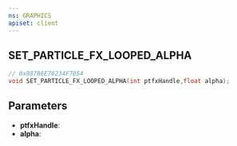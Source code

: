 ```yaml
---
ns: GRAPHICS
apiset: client
---
```

## SET_PARTICLE_FX_LOOPED_ALPHA

```c
// 0x88786E76234F7054
void SET_PARTICLE_FX_LOOPED_ALPHA(int ptfxHandle,float alpha);
```


## Parameters
* **ptfxHandle**:
* **alpha**: